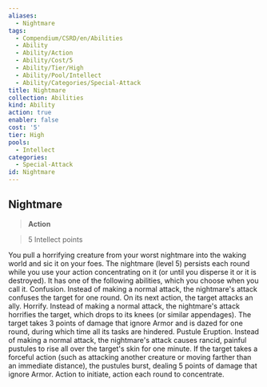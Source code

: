 ```yaml
---
aliases:
  - Nightmare
tags:
  - Compendium/CSRD/en/Abilities
  - Ability
  - Ability/Action
  - Ability/Cost/5
  - Ability/Tier/High
  - Ability/Pool/Intellect
  - Ability/Categories/Special-Attack
title: Nightmare
collection: Abilities
kind: Ability
action: true
enabler: false
cost: '5'
tier: High
pools:
  - Intellect
categories:
  - Special-Attack
id: Nightmare
---
```

## Nightmare    
>**Action**    
>5 Intellect points  
    
You pull a horrifying creature from your worst nightmare into the waking world and sic it on your foes. The nightmare (level 5) persists each round while you use your action concentrating on it (or until you disperse it or it is destroyed). It has one of the following abilities, which you choose when you call it. Confusion. Instead of making a normal attack, the nightmare's attack confuses the target for one round. On its next action, the target attacks an ally. Horrify. Instead of making a normal attack, the nightmare's attack horrifies the target, which drops to its knees (or similar appendages). The target takes 3 points of damage that ignore Armor and is dazed for one round, during which time all its tasks are hindered. Pustule Eruption. Instead of making a normal attack, the nightmare's attack causes rancid, painful pustules to rise all over the target's skin for one minute. If the target takes a forceful action (such as attacking another creature or moving farther than an immediate distance), the pustules burst, dealing 5 points of damage that ignore Armor. Action to initiate, action each round to concentrate.
